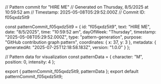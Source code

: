 // Pattern commit for "HIRE ME"
// Generated on Thursday, 8/5/2025 at 10:59:52 am
// Timestamp: 2025-05-08T05:29:52.000Z
// Commit ID: f05qxdz5it9

const patternCommit_f05qxdz5it9 = {
  id: "f05qxdz5it9",
  text: "HIRE ME",
  date: "8/5/2025",
  time: "10:59:52 am",
  dayOfWeek: "Thursday",
  timestamp: "2025-05-08T05:29:52.000Z",
  type: "pattern-generation",
  purpose: "GitHub contribution graph pattern",
  coordinates: {
    x: 37,
    y: 3
  },
  metadata: {
    generatedAt: "2025-07-25T12:18:58.183Z",
    version: "1.0.0"
  }
};

// Pattern data for visualization
const patternData = {
  character: "M",
  position: 0,
  intensity: 4
};

export { patternCommit_f05qxdz5it9, patternData };
export default patternCommit_f05qxdz5it9;
